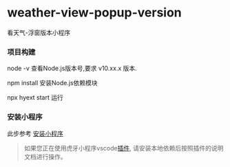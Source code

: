 # weather-view-popup-version

看天气-浮窗版本小程序

### 项目构建

node -v 查看Node.js版本号,要求 v10.xx.x 版本.

npm install 安装Node.js依赖模块

npx hyext start 运行

### 安装小程序

此步参考 [安装小程序](http://test.hd.huya.com/miniapp-docs/#/quickstart/createExt)


> 如果您正在使用虎牙小程序vscode[插件](http://dev.huya.com/docs#/vscode), 请安装本地依赖后按照插件的说明文档进行操作。